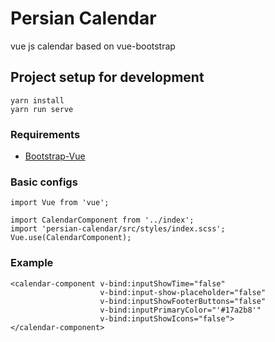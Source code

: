 # Persian Calendar
vue js calendar based on vue-bootstrap

## Project setup for development
```
yarn install
yarn run serve
```

### Requirements
- [Bootstrap-Vue](https://bootstrap-vue.js.org/)

### Basic configs
```
import Vue from 'vue';

import CalendarComponent from '../index';
import 'persian-calendar/src/styles/index.scss';
Vue.use(CalendarComponent);
```

### Example
```
<calendar-component v-bind:inputShowTime="false"
                    v-bind:input-show-placeholder="false"
                    v-bind:inputShowFooterButtons="false"
                    v-bind:inputPrimaryColor="'#17a2b8'"
                    v-bind:inputShowIcons="false">
</calendar-component>
```
